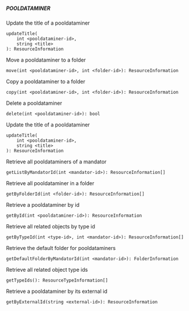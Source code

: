 ##### POOLDATAMINER

Update the title of a pooldataminer


```
updateTitle(
    int <pooldataminer-id>,
    string <title>
): ResourceInformation
```

Move a pooldataminer to a folder


```
move(int <pooldataminer-id>, int <folder-id>): ResourceInformation
```

Copy a pooldataminer to a folder


```
copy(int <pooldataminer-id>, int <folder-id>): ResourceInformation
```

Delete a pooldataminer


```
delete(int <pooldataminer-id>): bool
```

Update the title of a pooldataminer

```
updateTitle(
    int <pooldataminer-id>,
    string <title>
): ResourceInformation
```

Retrieve all pooldataminers of a mandator


```
getListByMandatorId(int <mandator-id>): ResourceInformation[]
```

Retrieve all pooldataminer in a folder


```
getByFolderId(int <folder-id>): ResourceInformation[]
```

Retrieve a pooldataminer by id


```
getById(int <pooldataminer-id>): ResourceInformation
```

Retrieve all related objects by type id


```
getByTypeId(int <type-id>, int <mandator-id>): ResourceInformation[]
```

Retrieve the default folder for pooldataminers


```
getDefaultFolderByMandatorId(int <mandator-id>): FolderInformation
```

Retrieve all related object type ids


```
getTypeIds(): ResourceTypeInformation[]
```

Retrieve a pooldataminer by its external id


```
getByExternalId(string <external-id>): ResourceInformation
```
